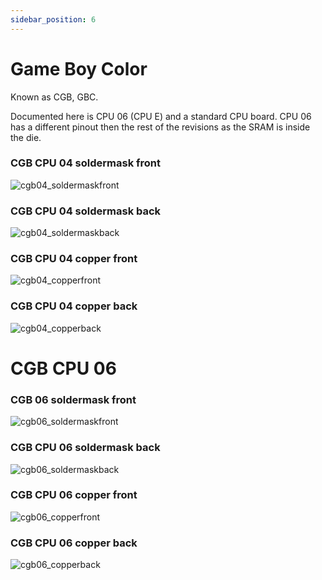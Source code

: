 ```yaml
---
sidebar_position: 6
---
```


# Game Boy Color

Known as CGB, GBC.

Documented here is CPU 06 (CPU E) and a standard CPU board. CPU 06 has a different pinout then the rest of the revisions as the SRAM is inside the die.

### CGB CPU 04 soldermask front
![cgb04_soldermaskfront](https://github.com/nataliethenerd/boardscans/blob/main/CGB-CPU-04/cgb04_soldermaskfront.png?raw=true)


### CGB CPU 04 soldermask back
![cgb04_soldermaskback](https://github.com/nataliethenerd/boardscans/blob/main/CGB-CPU-04/cgb04_soldermaskback.png?raw=true)


### CGB CPU 04 copper front
![cgb04_copperfront](https://github.com/nataliethenerd/boardscans/blob/main/CGB-CPU-04/cgb04_copperfront.png?raw=true)

### CGB CPU 04 copper back
![cgb04_copperback](https://github.com/nataliethenerd/boardscans/blob/main/CGB-CPU-04/cgb04_copperback.png?raw=true)

# CGB CPU 06

### CGB 06 soldermask front
![cgb06_soldermaskfront](https://github.com/nataliethenerd/boardscans/blob/main/CGB-CPU-06/cgb06_soldermaskfront.png?raw=true)


### CGB CPU 06 soldermask back
![cgb06_soldermaskback](https://github.com/nataliethenerd/boardscans/blob/main/CGB-CPU-06/cgb06_soldermaskback.png?raw=true)


### CGB CPU 06 copper front
![cgb06_copperfront](https://github.com/nataliethenerd/boardscans/blob/main/CGB-CPU-06/cgb06_copperfront.png?raw=true)

### CGB CPU 06 copper back
![cgb06_copperback](https://github.com/nataliethenerd/boardscans/blob/main/CGB-CPU-06/cgb06_copperback.png?raw=true)